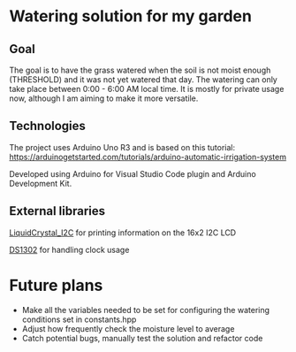 # Watering solution for my garden

## Goal

The goal is to have the grass watered when the soil is not moist enough (THRESHOLD) and it was not yet watered that day. The watering can only take place between 0:00 - 6:00 AM local time. It is mostly for private usage now, although I am aiming to make it more versatile.

## Technologies

The project uses Arduino Uno R3 and is based on this tutorial: https://arduinogetstarted.com/tutorials/arduino-automatic-irrigation-system

Developed using Arduino for Visual Studio Code plugin and Arduino Development Kit.

## External libraries

[LiquidCrystal_I2C](https://www.arduino.cc/reference/en/libraries/liquidcrystal-i2c/) for printing information on the 16x2 I2C LCD

[DS1302](https://www.arduino.cc/reference/en/libraries/ds1302/) for handling clock usage

# Future plans

- Make all the variables needed to be set for configuring the watering conditions set in constants.hpp
- Adjust how frequently check the moisture level to average
- Catch potential bugs, manually test the solution and refactor code

